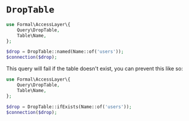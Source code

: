 # `DropTable`

```php
use Formal\AccessLayer\{
    Query\DropTable,
    Table\Name,
};

$drop = DropTable::named(Name::of('users'));
$connection($drop);
```

This query will fail if the table doesn't exist, you can prevent this like so:

```php
use Formal\AccessLayer\{
    Query\DropTable,
    Table\Name,
};

$drop = DropTable::ifExists(Name::of('users'));
$connection($drop);
```
